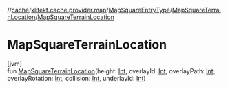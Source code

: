 //[cache](../../../../index.md)/[xlitekt.cache.provider.map](../../index.md)/[MapSquareEntryType](../index.md)/[MapSquareTerrainLocation](index.md)/[MapSquareTerrainLocation](-map-square-terrain-location.md)

# MapSquareTerrainLocation

[jvm]\
fun [MapSquareTerrainLocation](-map-square-terrain-location.md)(height: [Int](https://kotlinlang.org/api/latest/jvm/stdlib/kotlin/-int/index.html), overlayId: [Int](https://kotlinlang.org/api/latest/jvm/stdlib/kotlin/-int/index.html), overlayPath: [Int](https://kotlinlang.org/api/latest/jvm/stdlib/kotlin/-int/index.html), overlayRotation: [Int](https://kotlinlang.org/api/latest/jvm/stdlib/kotlin/-int/index.html), collision: [Int](https://kotlinlang.org/api/latest/jvm/stdlib/kotlin/-int/index.html), underlayId: [Int](https://kotlinlang.org/api/latest/jvm/stdlib/kotlin/-int/index.html))
